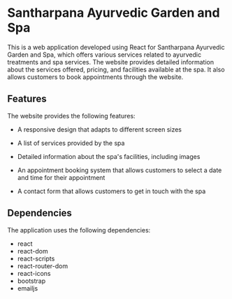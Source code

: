 # Santharpana Ayurvedic Garden and Spa

This is a web application developed using React for Santharpana Ayurvedic Garden and Spa, which offers various services related to ayurvedic treatments and spa services. The website provides detailed information about the services offered, pricing, and facilities available at the spa. It also allows customers to book appointments through the website.

## Features

The website provides the following features:

   * A responsive design that adapts to different screen sizes
   
   * A list of services provided by the spa
   
   * Detailed information about the spa's facilities, including images
   
   * An appointment booking system that allows customers to select a date and time for their appointment
   
   * A contact form that allows customers to get in touch with the spa
      
## Dependencies

The application uses the following dependencies:

   * react
   * react-dom
   * react-scripts
   * react-router-dom
   * react-icons
   * bootstrap
   * emailjs
